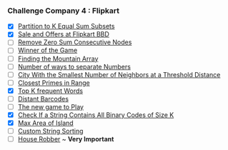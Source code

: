 ### Challenge Company 4 : Flipkart
- [x] [Partition to K Equal Sum Subsets](https://leetcode.com/problems/partition-to-k-equal-sum-subsets/)
- [x] [Sale and Offers at Flipkart BBD](https://leetcode.com/problems/shopping-offers/)
- [ ] [Remove Zero Sum Consecutive Nodes](https://leetcode.com/problems/remove-zero-sum-consecutive-nodes-from-linked-list/)
- [ ] [Winner of the Game](https://leetcode.com/problems/find-the-winner-of-the-circular-game/)
- [ ] [Finding the Mountain Array](https://leetcode.com/problems/find-in-mountain-array/)
- [ ] [Number of ways to separate Numbers](https://leetcode.com/problems/number-of-ways-to-separate-numbers/)
- [ ] [City With the Smallest Number of Neighbors at a Threshold Distance](https://leetcode.com/problems/find-the-city-with-the-smallest-number-of-neighbors-at-a-threshold-distance/)
- [ ] [Closest Primes in Range](https://leetcode.com/problems/closest-prime-numbers-in-range/)
- [x] [Top K frequent Words](https://leetcode.com/problems/top-k-frequent-words/)
- [ ] [Distant Barcodes](https://leetcode.com/problems/distant-barcodes/)
- [ ] [The new game to Play](https://leetcode.com/problems/new-21-game/)
- [x] [Check If a String Contains All Binary Codes of Size K](https://leetcode.com/problems/check-if-a-string-contains-all-binary-codes-of-size-k/)
- [x] [Max Area of Island](https://leetcode.com/problems/max-area-of-island/)
- [ ] [Custom String Sorting](https://leetcode.com/problems/custom-sort-string/)
- [ ] [House Robber](https://leetcode.com/problems/house-robber-iii/) ~ **Very Important**
